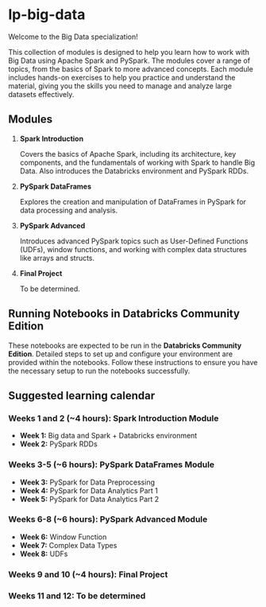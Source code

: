 # lp-big-data

Welcome to the Big Data specialization!

This collection of modules is designed to help you learn how to work with Big Data using Apache Spark and PySpark. The modules cover a range of topics, from the basics of Spark to more advanced concepts. Each module includes hands-on exercises to help you practice and understand the material, giving you the skills you need to manage and analyze large datasets effectively.


## Modules

1. **Spark Introduction**

    Covers the basics of Apache Spark, including its architecture, key components, and the fundamentals of working with Spark to handle Big Data. Also introduces the Databricks environment and PySpark RDDs.

2. **PySpark DataFrames**

    Explores the creation and manipulation of DataFrames in PySpark for data processing and analysis.

3. **PySpark Advanced**

    Introduces advanced PySpark topics such as User-Defined Functions (UDFs), window functions, and working with complex data structures like arrays and structs.

4. **Final Project**

    To be determined.


## Running Notebooks in Databricks Community Edition

These notebooks are expected to be run in the **Databricks Community Edition**. Detailed steps to set up and configure your environment are provided within the notebooks. Follow these instructions to ensure you have the necessary setup to run the notebooks successfully.

## Suggested learning calendar

### Weeks 1 and 2 (~4 hours): Spark Introduction Module

- **Week 1:** Big data and Spark + Databricks environment
- **Week 2:** PySpark RDDs

### Weeks 3-5 (~6 hours): PySpark DataFrames Module

- **Week 3:** PySpark for Data Preprocessing
- **Week 4:** PySpark for Data Analytics Part 1
- **Week 5:** PySpark for Data Analytics Part 2

### Weeks 6-8 (~6 hours): PySpark Advanced Module

- **Week 6:** Window Function
- **Week 7:** Complex Data Types
- **Week 8:** UDFs

### Weeks 9 and 10 (~4 hours): Final Project

### Weeks 11 and 12: To be determined